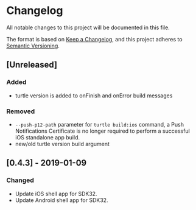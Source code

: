 # Changelog
All notable changes to this project will be documented in this file.

The format is based on [Keep a Changelog](https://keepachangelog.com/en/1.0.0/),
and this project adheres to [Semantic Versioning](https://semver.org/spec/v2.0.0.html).

## [Unreleased]
### Added
- turtle version is added to onFinish and onError build messages
### Removed
- `--push-p12-path` parameter for `turtle build:ios` command,
a Push Notifications Certificate is no longer required to perform a successful
iOS standalone app build.
- new/old turtle version build argument

## [0.4.3] - 2019-01-09
### Changed
- Update iOS shell app for SDK32.
- Update Android shell app for SDK32.
